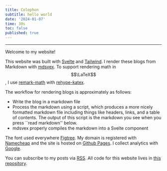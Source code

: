 ```yaml
---
title: Colophon
subtitle: hello world
date: '2024-01-07'
time: 30s
toc: false
published: true
---
```

<hr />



Welcome to my website! 

This website was built with [Svelte](https://svelte.dev/) and [Tailwind](https://tailwindcss.com/docs/hover-focus-and-other-states#focus). I render these blogs from Markdown with [mdsvex](https://mdsvex.pngwn.io/docs/). To support rendering math in $$\LaTeX$$, I use [remark-math](https://www.npmjs.com/package/remark-math) with [rehype-katex](https://www.npmjs.com/package/rehype-katex). 

The workflow for rendering blogs is approximately as follows:
- Write the blog in a markdown file
- Process the markdown using a script, which produces a more nicely formatted markdown file including things like headers, links, and a table of contents. The output of this script is the markdown you see when you press ``read markdown'' below.
- mdsvex properly compiles the markdown into a Svelte component

The font used everywhere [Figtree](https://fonts.google.com/specimen/Figtree). My domain is registered with [Namecheap](https://www.namecheap.com/) and the site is hosted on [Github Pages](https://pages.github.com/). I collect analytics with [Google](https://analytics.withgoogle.com/).

You can subscribe to my posts via [RSS](https://azliu.cc/feed.xml). All code for this website lives in [this repository](https://github.com/azliu0/azliu). 